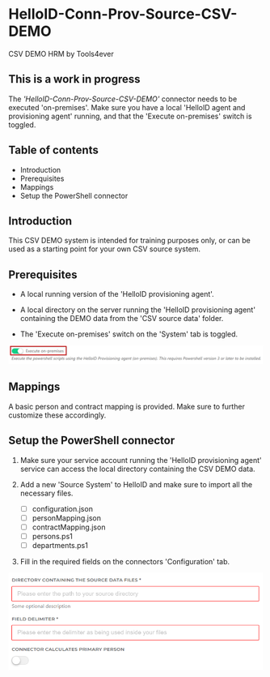 # HelloID-Conn-Prov-Source-CSV-DEMO
 CSV DEMO HRM by Tools4ever

## This is a work in progress

The _'HelloID-Conn-Prov-Source-CSV-DEMO'_ connector needs to be executed 'on-premises'. Make sure you have a local 'HelloID agent and provisioning agent' running, and that the 'Execute on-premises' switch is toggled.

## Table of contents

- Introduction
- Prerequisites
- Mappings
- Setup the PowerShell connector

## Introduction

This CSV DEMO system is intended for training purposes only, or can be used as a starting point for your own CSV source system.

## Prerequisites

- A local running version of the 'HelloID provisioning agent'.

- A local directory on the server running the 'HelloID provisioning agent' containing the DEMO data from the 'CSV source data' folder.

- The 'Execute on-premises' switch on the 'System' tab is toggled.

![image](./assets/hid.png)

## Mappings

A basic person and contract mapping is provided. Make sure to further customize these accordingly.

## Setup the PowerShell connector

1. Make sure your service account running the 'HelloID provisioning agent' service can access the local directory containing the CSV DEMO data.

2. Add a new 'Source System' to HelloID and make sure to import all the necessary files.

    - [ ] configuration.json
    - [ ] personMapping.json
    - [ ] contractMapping.json
    - [ ] persons.ps1
    - [ ] departments.ps1

3. Fill in the required fields on the connectors 'Configuration' tab.

![image](./assets/config.png)